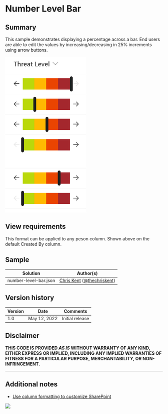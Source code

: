 # Number Level Bar

## Summary
This sample demonstrates displaying a percentage across a bar. End users are able to edit the values by increasing/decreasing in 25% increments using arrow buttons.

![screenshot of the sample](./assets/screenshot.png)

## View requirements

This format can be applied to any peson column. Shown above on the default Created By column.

## Sample

Solution|Author(s)
--------|---------
number-level-bar.json | [Chris Kent](https://github.com/thechriskent) ([@thechriskent](https://twitter.com/thechriskent))

## Version history

Version|Date|Comments
-------|----|--------
1.0|May 12, 2022|Initial release

## Disclaimer
**THIS CODE IS PROVIDED *AS IS* WITHOUT WARRANTY OF ANY KIND, EITHER EXPRESS OR IMPLIED, INCLUDING ANY IMPLIED WARRANTIES OF FITNESS FOR A PARTICULAR PURPOSE, MERCHANTABILITY, OR NON-INFRINGEMENT.**

---

## Additional notes

- [Use column formatting to customize SharePoint](https://docs.microsoft.com/en-us/sharepoint/dev/declarative-customization/column-formatting)

<img src="https://pnptelemetry.azurewebsites.net/list-formatting/column-samples/number-level-bar" />